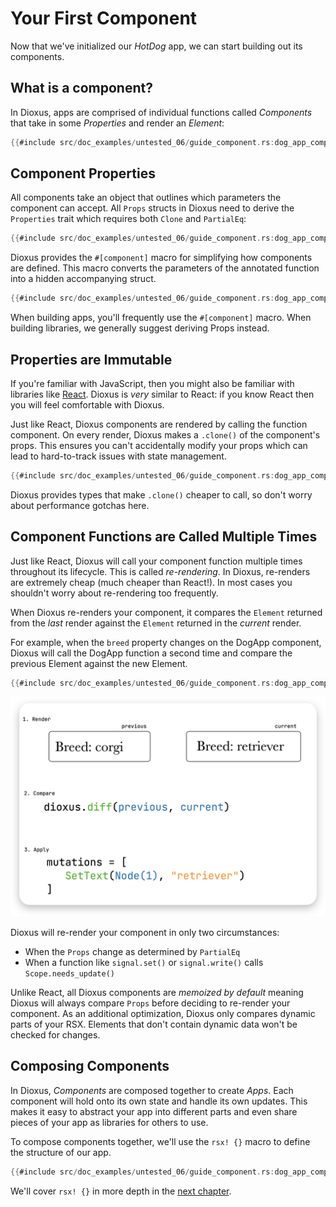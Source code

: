 # Your First Component

Now that we've initialized our *HotDog* app, we can start building out its components.

## What is a component?

In Dioxus, apps are comprised of individual functions called *Components* that take in some *Properties* and render an *Element*:

```rust
{{#include src/doc_examples/untested_06/guide_component.rs:dog_app_component_props_fn}}
```

## Component Properties

All components take an object that outlines which parameters the component can accept. All `Props` structs in Dioxus need to derive the `Properties` trait which requires both `Clone` and `PartialEq`:

```rust
{{#include src/doc_examples/untested_06/guide_component.rs:dog_app_component_props}}
```

Dioxus provides the `#[component]` macro for simplifying how components are defined. This macro converts the parameters of the annotated function into a hidden accompanying struct.

```rust
{{#include src/doc_examples/untested_06/guide_component.rs:dog_app_component_macro}}
```

When building apps, you'll frequently use the `#[component]` macro. When building libraries, we generally suggest deriving Props instead.

## Properties are Immutable

If you're familiar with JavaScript, then you might also be familiar with libraries like [React](http://react.dev). Dioxus is *very* similar to React: if you know React then you will feel comfortable with Dioxus.

Just like React, Dioxus components are rendered by calling the function component. On every render, Dioxus makes a `.clone()` of the component's props. This ensures you can't accidentally modify your props which can lead to hard-to-track issues with state management.

```rust
{{#include src/doc_examples/untested_06/guide_component.rs:dog_app_component_props_clone}}
```

Dioxus provides types that make `.clone()` cheaper to call, so don't worry about performance gotchas here.

## Component Functions are Called Multiple Times

Just like React, Dioxus will call your component function multiple times throughout its lifecycle. This is called *re-rendering*. In Dioxus, re-renders are extremely cheap (much cheaper than React!). In most cases you shouldn't worry about re-rendering too frequently.

When Dioxus re-renders your component, it compares the `Element` returned from the *last* render against the `Element` returned in the *current* render.

For example, when the `breed` property changes on the DogApp component, Dioxus will call the DogApp function a second time and compare the previous Element against the new Element.

```rust
{{#include src/doc_examples/untested_06/guide_component.rs:dog_app_component_run}}
```

![Diffing](/assets/06_docs/diffing_diagram.png)

Dioxus will re-render your component in only two circumstances:

- When the `Props` change as determined by `PartialEq`
- When a function like `signal.set()` or `signal.write()` calls `Scope.needs_update()`

Unlike React, all Dioxus components are *memoized by default* meaning Dioxus will always compare `Props` before deciding to re-render your component. As an additional optimization, Dioxus only compares dynamic parts of your RSX. Elements that don't contain dynamic data won't be checked for changes.

## Composing Components

In Dioxus, *Components* are composed together to create *Apps*. Each component will hold onto its own state and handle its own updates. This makes it easy to abstract your app into different parts and even share pieces of your app as libraries for others to use.

To compose components together, we'll use the `rsx! {}` macro to define the structure of our app.

```rust
{{#include src/doc_examples/untested_06/guide_component.rs:dog_app_component_compose}}
```

We'll cover `rsx! {}` in more depth in the [next chapter](rsx.md).
